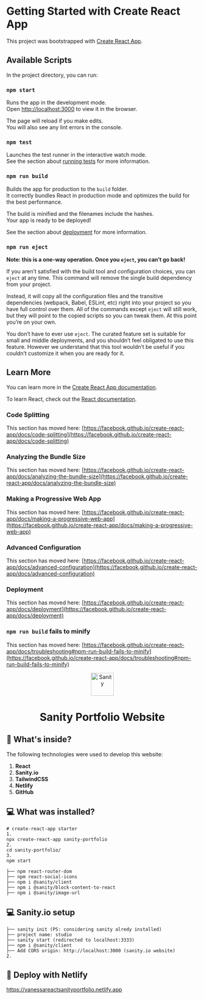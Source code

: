 # Getting Started with Create React App

This project was bootstrapped with [Create React App](https://github.com/facebook/create-react-app).

## Available Scripts

In the project directory, you can run:

### `npm start`

Runs the app in the development mode.\
Open [http://localhost:3000](http://localhost:3000) to view it in the browser.

The page will reload if you make edits.\
You will also see any lint errors in the console.

### `npm test`

Launches the test runner in the interactive watch mode.\
See the section about [running tests](https://facebook.github.io/create-react-app/docs/running-tests) for more information.

### `npm run build`

Builds the app for production to the `build` folder.\
It correctly bundles React in production mode and optimizes the build for the best performance.

The build is minified and the filenames include the hashes.\
Your app is ready to be deployed!

See the section about [deployment](https://facebook.github.io/create-react-app/docs/deployment) for more information.

### `npm run eject`

**Note: this is a one-way operation. Once you `eject`, you can’t go back!**

If you aren’t satisfied with the build tool and configuration choices, you can `eject` at any time. This command will remove the single build dependency from your project.

Instead, it will copy all the configuration files and the transitive dependencies (webpack, Babel, ESLint, etc) right into your project so you have full control over them. All of the commands except `eject` will still work, but they will point to the copied scripts so you can tweak them. At this point you’re on your own.

You don’t have to ever use `eject`. The curated feature set is suitable for small and middle deployments, and you shouldn’t feel obligated to use this feature. However we understand that this tool wouldn’t be useful if you couldn’t customize it when you are ready for it.

## Learn More

You can learn more in the [Create React App documentation](https://facebook.github.io/create-react-app/docs/getting-started).

To learn React, check out the [React documentation](https://reactjs.org/).

### Code Splitting

This section has moved here: [https://facebook.github.io/create-react-app/docs/code-splitting](https://facebook.github.io/create-react-app/docs/code-splitting)

### Analyzing the Bundle Size

This section has moved here: [https://facebook.github.io/create-react-app/docs/analyzing-the-bundle-size](https://facebook.github.io/create-react-app/docs/analyzing-the-bundle-size)

### Making a Progressive Web App

This section has moved here: [https://facebook.github.io/create-react-app/docs/making-a-progressive-web-app](https://facebook.github.io/create-react-app/docs/making-a-progressive-web-app)

### Advanced Configuration

This section has moved here: [https://facebook.github.io/create-react-app/docs/advanced-configuration](https://facebook.github.io/create-react-app/docs/advanced-configuration)

### Deployment

This section has moved here: [https://facebook.github.io/create-react-app/docs/deployment](https://facebook.github.io/create-react-app/docs/deployment)

### `npm run build` fails to minify

This section has moved here: [https://facebook.github.io/create-react-app/docs/troubleshooting#npm-run-build-fails-to-minify](https://facebook.github.io/create-react-app/docs/troubleshooting#npm-run-build-fails-to-minify)

<p align="center">
  <a href="https://www.gatsbyjs.com">
    <img alt="Sanity" src="https://www.gatsbyjs.com/Gatsby-Monogram.svg" width="60" />
  </a>
</p>
<h1 align="center">
  Sanity Portfolio Website
</h1>

## 🧐 What's inside?

The following technologies were used to develop this website:

1.  **React**
2.  **Sanity.io**
3.  **TailwindCSS**
4.  **Netlify**
5.  **GitHub**

## 💻 What was installed?

    # create-react-app starter
    1.
    npx create-react-app sanity-portfolio
    2.
    cd sanity-portfolio/
    3.
    npm start

    ├── npm react-router-dom
    ├── npm react-social-icons
    ├── npm i @sanity/client
    ├── npm i @sanity/block-content-to-react
    ├── npm i @sanity/image-url

## 💻 Sanity.io setup

    ├── sanity init (PS: considering sanity alredy installed)
    ├── project name: studio
    ├── sanity start (redirected to localhost:3333)
    ├── npm i @sanity/client
    ├── Add CORS origin: http://localhost:3000 (sanity.io website)
    2.

## 💫 Deploy with Netlify

https://vanessareactsanityportfolio.netlify.app
